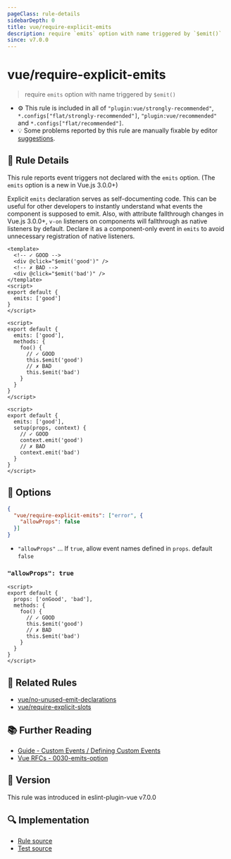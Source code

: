 ```yaml
---
pageClass: rule-details
sidebarDepth: 0
title: vue/require-explicit-emits
description: require `emits` option with name triggered by `$emit()`
since: v7.0.0
---
```


# vue/require-explicit-emits

> require `emits` option with name triggered by `$emit()`

- :gear: This rule is included in all of `"plugin:vue/strongly-recommended"`, `*.configs["flat/strongly-recommended"]`, `"plugin:vue/recommended"` and `*.configs["flat/recommended"]`.
- :bulb: Some problems reported by this rule are manually fixable by editor [suggestions](https://eslint.org/docs/developer-guide/working-with-rules#providing-suggestions).

## :book: Rule Details

This rule reports event triggers not declared with the `emits` option. (The `emits` option is a new in Vue.js 3.0.0+)

Explicit `emits` declaration serves as self-documenting code. This can be useful for other developers to instantly understand what events the component is supposed to emit.
Also, with attribute fallthrough changes in Vue.js 3.0.0+, `v-on` listeners on components will fallthrough as native listeners by default. Declare it as a component-only event in `emits` to avoid unnecessary registration of native listeners.

<eslint-code-block :rules="{'vue/require-explicit-emits': ['error']}">

```vue
<template>
  <!-- ✓ GOOD -->
  <div @click="$emit('good')" />
  <!-- ✗ BAD -->
  <div @click="$emit('bad')" />
</template>
<script>
export default {
  emits: ['good']
}
</script>
```

</eslint-code-block>

<eslint-code-block :rules="{'vue/require-explicit-emits': ['error']}">

```vue
<script>
export default {
  emits: ['good'],
  methods: {
    foo() {
      // ✓ GOOD
      this.$emit('good')
      // ✗ BAD
      this.$emit('bad')
    }
  }
}
</script>
```

</eslint-code-block>

<eslint-code-block :rules="{'vue/require-explicit-emits': ['error']}">

```vue
<script>
export default {
  emits: ['good'],
  setup(props, context) {
    // ✓ GOOD
    context.emit('good')
    // ✗ BAD
    context.emit('bad')
  }
}
</script>
```

</eslint-code-block>

## :wrench: Options

```json
{
  "vue/require-explicit-emits": ["error", {
    "allowProps": false
  }]
}
```

- `"allowProps"` ... If `true`, allow event names defined in `props`. default `false`

### `"allowProps": true`

<eslint-code-block :rules="{'vue/require-explicit-emits': ['error', {allowProps: true}]}">

```vue
<script>
export default {
  props: ['onGood', 'bad'],
  methods: {
    foo() {
      // ✓ GOOD
      this.$emit('good')
      // ✗ BAD
      this.$emit('bad')
    }
  }
}
</script>
```

</eslint-code-block>

## :couple: Related Rules

- [vue/no-unused-emit-declarations](./no-unused-emit-declarations.md)
- [vue/require-explicit-slots](./require-explicit-slots.md)

## :books: Further Reading

- [Guide - Custom Events / Defining Custom Events](https://v3.vuejs.org/guide/component-custom-events.html#defining-custom-events)
- [Vue RFCs - 0030-emits-option](https://github.com/vuejs/rfcs/blob/master/active-rfcs/0030-emits-option.md)

## :rocket: Version

This rule was introduced in eslint-plugin-vue v7.0.0

## :mag: Implementation

- [Rule source](https://github.com/vuejs/eslint-plugin-vue/blob/master/lib/rules/require-explicit-emits.js)
- [Test source](https://github.com/vuejs/eslint-plugin-vue/blob/master/tests/lib/rules/require-explicit-emits.js)
